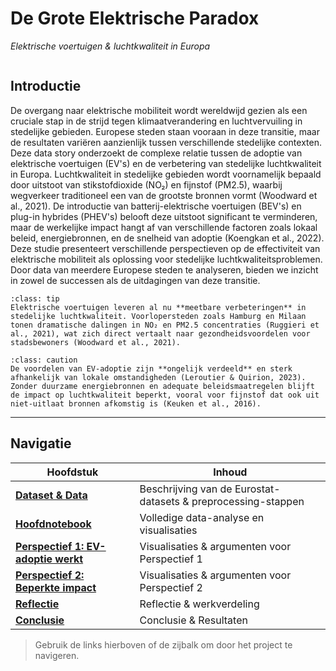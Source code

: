 # De Grote Elektrische Paradox  
_Elektrische voertuigen & luchtkwaliteit in Europa_

```{tableofcontents}
```

## Introductie
De overgang naar elektrische mobiliteit wordt wereldwijd gezien als een cruciale stap in de strijd tegen klimaatverandering en luchtvervuiling in stedelijke gebieden. Europese steden staan vooraan in deze transitie, maar de resultaten variëren aanzienlijk tussen verschillende stedelijke contexten. Deze data story onderzoekt de complexe relatie tussen de adoptie van elektrische voertuigen (EV's) en de verbetering van stedelijke luchtkwaliteit in Europa.
Luchtkwaliteit in stedelijke gebieden wordt voornamelijk bepaald door uitstoot van stikstofdioxide (NO₂) en fijnstof (PM2.5), waarbij wegverkeer traditioneel een van de grootste bronnen vormt (Woodward et al., 2021). De introductie van batterij-elektrische voertuigen (BEV's) en plug-in hybrides (PHEV's) belooft deze uitstoot significant te verminderen, maar de werkelijke impact hangt af van verschillende factoren zoals lokaal beleid, energiebronnen, en de snelheid van adoptie (Koengkan et al., 2022).
Deze studie presenteert verschillende perspectieven op de effectiviteit van elektrische mobiliteit als oplossing voor stedelijke luchtkwaliteitsproblemen. Door data van meerdere Europese steden te analyseren, bieden we inzicht in zowel de successen als de uitdagingen van deze transitie.

```{admonition} Perspectief 1 – EV's als primaire oplossing
:class: tip
Elektrische voertuigen leveren al nu **meetbare verbeteringen** in stedelijke luchtkwaliteit. Voorlopersteden zoals Hamburg en Milaan tonen dramatische dalingen in NO₂ en PM2.5 concentraties (Ruggieri et al., 2021), wat zich direct vertaalt naar gezondheidsvoordelen voor stadsbewoners (Woodward et al., 2021).
```

```{admonition} Perspectief 2 – Beperkte impact van EV-adoptie
:class: caution
De voordelen van EV-adoptie zijn **ongelijk verdeeld** en sterk afhankelijk van lokale omstandigheden (Leroutier & Quirion, 2023). Zonder duurzame energiebronnen en adequate beleidsmaatregelen blijft de impact op luchtkwaliteit beperkt, vooral voor fijnstof dat ook uit niet-uitlaat bronnen afkomstig is (Keuken et al., 2016).
```

---

## Navigatie

| Hoofdstuk | Inhoud |
|-----------|--------|
| **[Dataset & Data](dataset.md)** | Beschrijving van de Eurostat-datasets & preprocessing-stappen |
| **[Hoofdnotebook](notebook.ipynb)** | Volledige data-analyse en visualisaties |
| **[Perspectief 1: EV-adoptie werkt](perspective1.ipynb)** | Visualisaties & argumenten voor Perspectief 1 |
| **[Perspectief 2: Beperkte impact](perspective2.ipynb)** | Visualisaties & argumenten voor Perspectief 2 |
| **[Reflectie](reflection.md)** | Reflectie & werkverdeling |
| **[Conclusie](conclusion.md)** | Conclusie & Resultaten |

> Gebruik de links hierboven of de zijbalk om door het project te navigeren.
